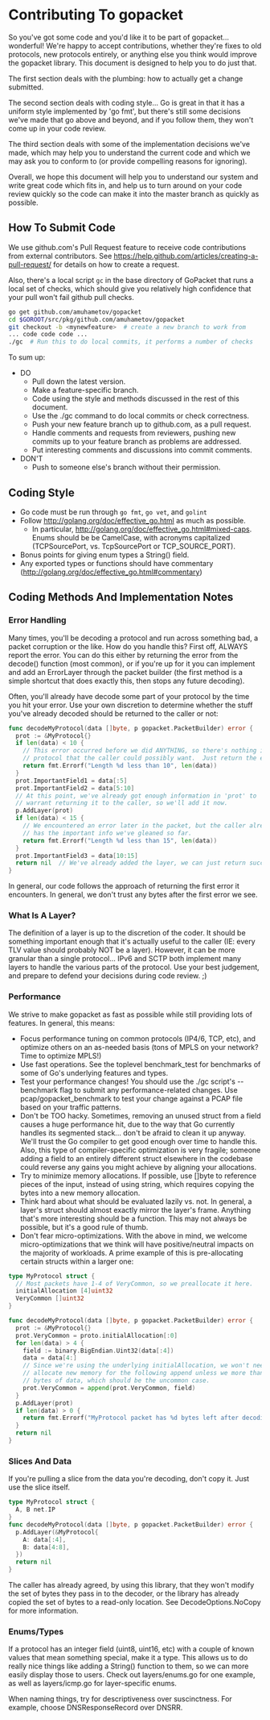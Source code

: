 Contributing To gopacket
========================

So you've got some code and you'd like it to be part of gopacket... wonderful!
We're happy to accept contributions, whether they're fixes to old protocols, new
protocols entirely, or anything else you think would improve the gopacket
library.  This document is designed to help you to do just that.

The first section deals with the plumbing:  how to actually get a change
submitted.

The second section deals with coding style... Go is great in that it
has a uniform style implemented by 'go fmt', but there's still some decisions
we've made that go above and beyond, and if you follow them, they won't come up
in your code review.

The third section deals with some of the implementation decisions we've made,
which may help you to understand the current code and which we may ask you to
conform to (or provide compelling reasons for ignoring).

Overall, we hope this document will help you to understand our system and write
great code which fits in, and help us to turn around on your code review quickly
so the code can make it into the master branch as quickly as possible.


How To Submit Code
------------------

We use github.com's Pull Request feature to receive code contributions from
external contributors.  See
https://help.github.com/articles/creating-a-pull-request/ for details on
how to create a request.

Also, there's a local script `gc` in the base directory of GoPacket that
runs a local set of checks, which should give you relatively high confidence
that your pull won't fail github pull checks.

```sh
go get github.com/amuhametov/gopacket
cd $GOROOT/src/pkg/github.com/amuhametov/gopacket
git checkout -b <mynewfeature>  # create a new branch to work from
... code code code ...
./gc  # Run this to do local commits, it performs a number of checks
```

To sum up:

* DO
    + Pull down the latest version.
    + Make a feature-specific branch.
    + Code using the style and methods discussed in the rest of this document.
    + Use the ./gc command to do local commits or check correctness.
    + Push your new feature branch up to github.com, as a pull request.
    + Handle comments and requests from reviewers, pushing new commits up to
      your feature branch as problems are addressed.
    + Put interesting comments and discussions into commit comments.
* DON'T
    + Push to someone else's branch without their permission.


Coding Style
------------

* Go code must be run through `go fmt`, `go vet`, and `golint`
* Follow http://golang.org/doc/effective_go.html as much as possible.
    + In particular, http://golang.org/doc/effective_go.html#mixed-caps.  Enums
      should be be CamelCase, with acronyms capitalized (TCPSourcePort, vs.
      TcpSourcePort or TCP_SOURCE_PORT).
* Bonus points for giving enum types a String() field.
* Any exported types or functions should have commentary
  (http://golang.org/doc/effective_go.html#commentary)


Coding Methods And Implementation Notes
---------------------------------------

### Error Handling

Many times, you'll be decoding a protocol and run across something bad, a packet
corruption or the like.  How do you handle this?  First off, ALWAYS report the
error.  You can do this either by returning the error from the decode() function
(most common), or if you're up for it you can implement and add an ErrorLayer
through the packet builder (the first method is a simple shortcut that does
exactly this, then stops any future decoding).

Often, you'll already have decode some part of your protocol by the time you hit
your error.  Use your own discretion to determine whether the stuff you've
already decoded should be returned to the caller or not:

```go
func decodeMyProtocol(data []byte, p gopacket.PacketBuilder) error {
  prot := &MyProtocol{}
  if len(data) < 10 {
    // This error occurred before we did ANYTHING, so there's nothing in my
    // protocol that the caller could possibly want.  Just return the error.
    return fmt.Errorf("Length %d less than 10", len(data))
  }
  prot.ImportantField1 = data[:5]
  prot.ImportantField2 = data[5:10]
  // At this point, we've already got enough information in 'prot' to
  // warrant returning it to the caller, so we'll add it now.
  p.AddLayer(prot)
  if len(data) < 15 {
    // We encountered an error later in the packet, but the caller already
    // has the important info we've gleaned so far.
    return fmt.Errorf("Length %d less than 15", len(data))
  }
  prot.ImportantField3 = data[10:15]
  return nil  // We've already added the layer, we can just return success.
}
```

In general, our code follows the approach of returning the first error it
encounters.  In general, we don't trust any bytes after the first error we see.

### What Is A Layer?

The definition of a layer is up to the discretion of the coder.  It should be
something important enough that it's actually useful to the caller (IE: every
TLV value should probably NOT be a layer).  However, it can be more granular
than a single protocol... IPv6 and SCTP both implement many layers to handle the
various parts of the protocol.  Use your best judgement, and prepare to defend
your decisions during code review. ;)

### Performance

We strive to make gopacket as fast as possible while still providing lots of
features.  In general, this means:

* Focus performance tuning on common protocols (IP4/6, TCP, etc), and optimize
  others on an as-needed basis (tons of MPLS on your network?  Time to optimize
  MPLS!)
* Use fast operations.  See the toplevel benchmark_test for benchmarks of some
  of Go's underlying features and types.
* Test your performance changes!  You should use the ./gc script's --benchmark
  flag to submit any performance-related changes.  Use pcap/gopacket_benchmark
  to test your change against a PCAP file based on your traffic patterns.
* Don't be TOO hacky.  Sometimes, removing an unused struct from a field causes
  a huge performance hit, due to the way that Go currently handles its segmented
  stack... don't be afraid to clean it up anyway.  We'll trust the Go compiler
  to get good enough over time to handle this.  Also, this type of
  compiler-specific optimization is very fragile; someone adding a field to an
  entirely different struct elsewhere in the codebase could reverse any gains
  you might achieve by aligning your allocations.
* Try to minimize memory allocations.  If possible, use []byte to reference
  pieces of the input, instead of using string, which requires copying the bytes
  into a new memory allocation.
* Think hard about what should be evaluated lazily vs. not.  In general, a
  layer's struct should almost exactly mirror the layer's frame.  Anything
  that's more interesting should be a function.  This may not always be
  possible, but it's a good rule of thumb.
* Don't fear micro-optimizations.  With the above in mind, we welcome
  micro-optimizations that we think will have positive/neutral impacts on the
  majority of workloads.  A prime example of this is pre-allocating certain
  structs within a larger one:

```go
type MyProtocol struct {
  // Most packets have 1-4 of VeryCommon, so we preallocate it here.
  initialAllocation [4]uint32
  VeryCommon []uint32
}

func decodeMyProtocol(data []byte, p gopacket.PacketBuilder) error {
  prot := &MyProtocol{}
  prot.VeryCommon = proto.initialAllocation[:0]
  for len(data) > 4 {
    field := binary.BigEndian.Uint32(data[:4])
    data = data[4:]
    // Since we're using the underlying initialAllocation, we won't need to
    // allocate new memory for the following append unless we more than 16
    // bytes of data, which should be the uncommon case.
    prot.VeryCommon = append(prot.VeryCommon, field)
  }
  p.AddLayer(prot)
  if len(data) > 0 {
    return fmt.Errorf("MyProtocol packet has %d bytes left after decoding", len(data))
  }
  return nil
}
```

### Slices And Data

If you're pulling a slice from the data you're decoding, don't copy it.  Just
use the slice itself.

```go
type MyProtocol struct {
  A, B net.IP
}
func decodeMyProtocol(data []byte, p gopacket.PacketBuilder) error {
  p.AddLayer(&MyProtocol{
    A: data[:4],
    B: data[4:8],
  })
  return nil
}
```

The caller has already agreed, by using this library, that they won't modify the
set of bytes they pass in to the decoder, or the library has already copied the
set of bytes to a read-only location.  See DecodeOptions.NoCopy for more
information.

### Enums/Types

If a protocol has an integer field (uint8, uint16, etc) with a couple of known
values that mean something special, make it a type.  This allows us to do really
nice things like adding a String() function to them, so we can more easily
display those to users.  Check out layers/enums.go for one example, as well as
layers/icmp.go for layer-specific enums.

When naming things, try for descriptiveness over suscinctness.  For example,
choose DNSResponseRecord over DNSRR.
